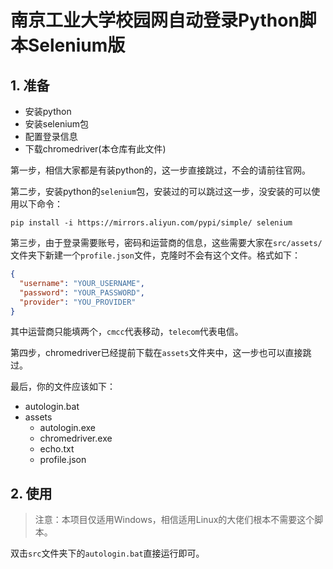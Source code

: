 # 南京工业大学校园网自动登录Python脚本Selenium版

## 1. 准备

- 安装python
- 安装selenium包
- 配置登录信息
- 下载chromedriver(本仓库有此文件)

第一步，相信大家都是有装python的，这一步直接跳过，不会的请前往官网。

第二步，安装python的`selenium`包，安装过的可以跳过这一步，没安装的可以使用以下命令：

```shell
pip install -i https://mirrors.aliyun.com/pypi/simple/ selenium
```

第三步，由于登录需要账号，密码和运营商的信息，这些需要大家在`src/assets/`文件夹下新建一个`profile.json`文件，克隆时不会有这个文件。格式如下：

```json
{
  "username": "YOUR_USERNAME",
  "password": "YOUR_PASSWORD",
  "provider": "YOU_PROVIDER"
}
```
其中运营商只能填两个，`cmcc`代表移动，`telecom`代表电信。

第四步，chromedriver已经提前下载在`assets`文件夹中，这一步也可以直接跳过。

最后，你的文件应该如下：

- autologin.bat
- assets
  - autologin.exe
  - chromedriver.exe
  - echo.txt
  - profile.json

## 2. 使用

> 注意：本项目仅适用Windows，相信适用Linux的大佬们根本不需要这个脚本。

双击`src`文件夹下的`autologin.bat`直接运行即可。
